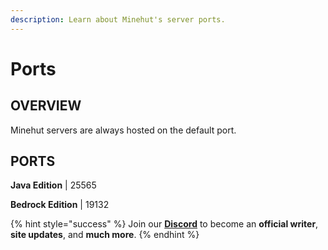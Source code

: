 ```yaml
---
description: Learn about Minehut's server ports.
---
```


# Ports

## OVERVIEW

Minehut servers are always hosted on the default port.

## PORTS

**Java Edition** \| 25565

**Bedrock Edition** \| 19132

{% hint style="success" %}
Join our [**Discord**](https://discord.gg/TYhH5bK) to become an **official writer**, **site updates**, and **much more**.
{% endhint %}

